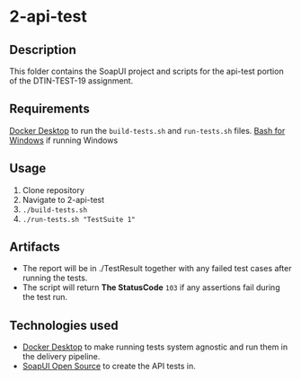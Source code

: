 # 2-api-test

## Description

This folder contains the SoapUI project and scripts for the api-test portion of the DTIN-TEST-19
assignment.

## Requirements

[Docker Desktop](https://docs.docker.com/get-docker/) to run the `build-tests.sh` and `run-tests.sh` files.
[Bash for Windows](https://www.howtogeek.com/249966/how-to-install-and-use-the-linux-bash-shell-on-windows-10/) if running Windows

## Usage

1. Clone repository
2. Navigate to 2-api-test
3. `./build-tests.sh`
4. `./run-tests.sh "TestSuite 1"`

## Artifacts

- The report will be in ./TestResult together with any failed test cases after running the tests.
- The script will return **The StatusCode** `103` if any assertions fail during the test run.

## Technologies used

- [Docker Desktop](https://docs.docker.com/get-docker/) to make running tests system agnostic and run them in the delivery pipeline.
- [SoapUI Open Source](https://www.soapui.org/downloads/latest-release/) to create the API tests in.
